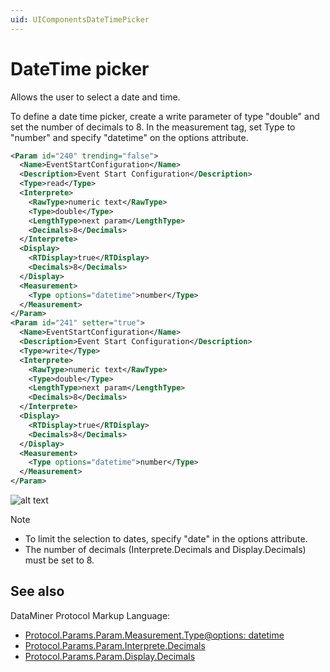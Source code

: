 ```yaml
---
uid: UIComponentsDateTimePicker
---
```


# DateTime picker

Allows the user to select a date and time.

To define a date time picker, create a write parameter of type "double" and set the number of decimals to 8. In the measurement tag, set Type to "number" and specify "datetime" on the options attribute.

```xml
<Param id="240" trending="false">
  <Name>EventStartConfiguration</Name>
  <Description>Event Start Configuration</Description>
  <Type>read</Type>
  <Interprete>
    <RawType>numeric text</RawType>
    <Type>double</Type>
    <LengthType>next param</LengthType>
    <Decimals>8</Decimals>
  </Interprete>
  <Display>
    <RTDisplay>true</RTDisplay>
    <Decimals>8</Decimals>
  </Display>
  <Measurement>
    <Type options="datetime">number</Type>
  </Measurement>
</Param>
<Param id="241" setter="true">
  <Name>EventStartConfiguration</Name>
  <Description>Event Start Configuration</Description>
  <Type>write</Type>
  <Interprete>
    <RawType>numeric text</RawType>
    <Type>double</Type>
    <LengthType>next param</LengthType>
    <Decimals>8</Decimals>
  </Interprete>
  <Display>
    <RTDisplay>true</RTDisplay>
    <Decimals>8</Decimals>
  </Display>
  <Measurement>
    <Type options="datetime">number</Type>
  </Measurement>
</Param>
```

![alt text](~/develop/images/uidatetimepicker.png "DataMiner Cube Date Time Picker UI Component")

> [!NOTE]
>
> - To limit the selection to dates, specify "date" in the options attribute.
> - The number of decimals (Interprete.Decimals and Display.Decimals) must be set to 8.

## See also

DataMiner Protocol Markup Language:

- [Protocol.Params.Param.Measurement.Type@options: datetime](xref:Protocol.Params.Param.Measurement.Type-options#options-for-measurement-type-number)
- [Protocol.Params.Param.Interprete.Decimals](xref:Protocol.Params.Param.Interprete.Decimals)
- [Protocol.Params.Param.Display.Decimals](xref:Protocol.Params.Param.Display.Decimals)
